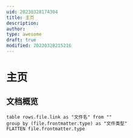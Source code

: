 ```yaml
---
uid: 20230328174304
title: 主页
description:
author:
type: awesome
draft: true
modified: 20230328215216
---
```


# 主页

## 文档概览

```dataview
table rows.file.link as "文件名" from ""
group by (file.frontmatter.type) as "文件类型"
FLATTEN file.frontmatter.type
```
